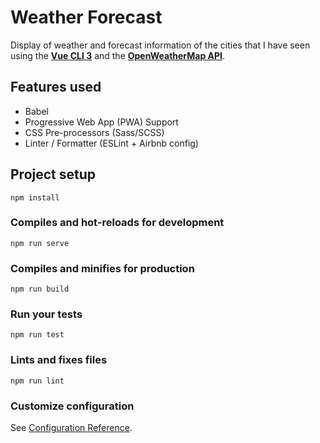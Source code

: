 # Weather Forecast

Display of weather and forecast information of the cities that I have seen using the [**Vue CLI 3**](https://cli.vuejs.org/) and the [**OpenWeatherMap API**](https://openweathermap.org/api).

## Features used
 - Babel
 - Progressive Web App (PWA) Support
 - CSS Pre-processors (Sass/SCSS)
 - Linter / Formatter (ESLint + Airbnb config)

## Project setup

```
npm install
```

### Compiles and hot-reloads for development

```
npm run serve
```

### Compiles and minifies for production

```
npm run build
```

### Run your tests

```
npm run test
```

### Lints and fixes files

```
npm run lint
```

### Customize configuration

See [Configuration Reference](https://cli.vuejs.org/config/).
